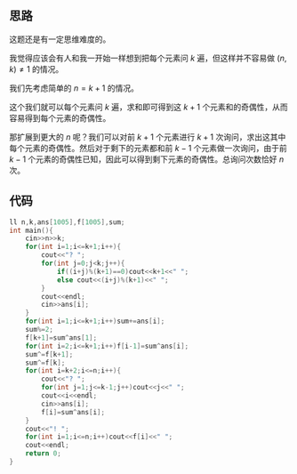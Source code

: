 ## 思路

这题还是有一定思维难度的。

我觉得应该会有人和我一开始一样想到把每个元素问 $k$ 遍，但这样并不容易做 $(n,k)\neq 1$ 的情况。

我们先考虑简单的 $n=k+1$ 的情况。

这个我们就可以每个元素问 $k$ 遍，求和即可得到这 $k+1$ 个元素和的奇偶性，从而容易得到每个元素的奇偶性。

那扩展到更大的 $n$ 呢？我们可以对前 $k+1$ 个元素进行 $k+1$ 次询问，求出这其中每个元素的奇偶性。然后对于剩下的元素都和前 $k-1$ 个元素做一次询问，由于前 $k-1$ 个元素的奇偶性已知，因此可以得到剩下元素的奇偶性。总询问次数恰好 $n$ 次。

## 代码

```cpp
ll n,k,ans[1005],f[1005],sum;
int main(){
	cin>>n>>k;
	for(int i=1;i<=k+1;i++){
		cout<<"? ";
		for(int j=0;j<k;j++){
			if((i+j)%(k+1)==0)cout<<k+1<<" ";
			else cout<<(i+j)%(k+1)<<" ";
		}
		cout<<endl;
		cin>>ans[i];
	}
	for(int i=1;i<=k+1;i++)sum+=ans[i];
	sum%=2;
	f[k+1]=sum^ans[1];
	for(int i=2;i<=k+1;i++)f[i-1]=sum^ans[i];
	sum^=f[k+1];
	sum^=f[k];
	for(int i=k+2;i<=n;i++){
		cout<<"? ";
		for(int j=1;j<=k-1;j++)cout<<j<<" ";
		cout<<i<<endl;
		cin>>ans[i];
		f[i]=sum^ans[i];
	}
	cout<<"! ";
	for(int i=1;i<=n;i++)cout<<f[i]<<" ";
	cout<<endl;
	return 0;
}
```
